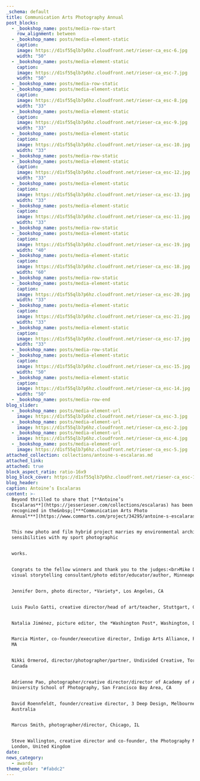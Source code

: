 ```yaml
---
_schema: default
title: Communication Arts Photography Annual
post_blocks:
  - _bookshop_name: posts/media-row-start
    row_alignment: between
  - _bookshop_name: posts/media-element-static
    caption:
    image: https://d1sf55qlb7p6hz.cloudfront.net/rieser-ca_esc-6.jpg
    width: "50"
  - _bookshop_name: posts/media-element-static
    caption:
    image: https://d1sf55qlb7p6hz.cloudfront.net/rieser-ca_esc-7.jpg
    width: "50"
  - _bookshop_name: posts/media-row-static
  - _bookshop_name: posts/media-element-static
    caption:
    image: https://d1sf55qlb7p6hz.cloudfront.net/rieser-ca_esc-8.jpg
    width: "33"
  - _bookshop_name: posts/media-element-static
    caption:
    image: https://d1sf55qlb7p6hz.cloudfront.net/rieser-ca_esc-9.jpg
    width: "33"
  - _bookshop_name: posts/media-element-static
    caption:
    image: https://d1sf55qlb7p6hz.cloudfront.net/rieser-ca_esc-10.jpg
    width: "33"
  - _bookshop_name: posts/media-row-static
  - _bookshop_name: posts/media-element-static
    caption:
    image: https://d1sf55qlb7p6hz.cloudfront.net/rieser-ca_esc-12.jpg
    width: "33"
  - _bookshop_name: posts/media-element-static
    caption:
    image: https://d1sf55qlb7p6hz.cloudfront.net/rieser-ca_esc-13.jpg
    width: "33"
  - _bookshop_name: posts/media-element-static
    caption:
    image: https://d1sf55qlb7p6hz.cloudfront.net/rieser-ca_esc-11.jpg
    width: "33"
  - _bookshop_name: posts/media-row-static
  - _bookshop_name: posts/media-element-static
    caption:
    image: https://d1sf55qlb7p6hz.cloudfront.net/rieser-ca_esc-19.jpg
    width: "40"
  - _bookshop_name: posts/media-element-static
    caption:
    image: https://d1sf55qlb7p6hz.cloudfront.net/rieser-ca_esc-18.jpg
    width: "60"
  - _bookshop_name: posts/media-row-static
  - _bookshop_name: posts/media-element-static
    caption:
    image: https://d1sf55qlb7p6hz.cloudfront.net/rieser-ca_esc-20.jpg
    width: "33"
  - _bookshop_name: posts/media-element-static
    caption:
    image: https://d1sf55qlb7p6hz.cloudfront.net/rieser-ca_esc-21.jpg
    width: "33"
  - _bookshop_name: posts/media-element-static
    caption:
    image: https://d1sf55qlb7p6hz.cloudfront.net/rieser-ca_esc-17.jpg
    width: "33"
  - _bookshop_name: posts/media-row-static
  - _bookshop_name: posts/media-element-static
    caption:
    image: https://d1sf55qlb7p6hz.cloudfront.net/rieser-ca_esc-15.jpg
    width: "50"
  - _bookshop_name: posts/media-element-static
    caption:
    image: https://d1sf55qlb7p6hz.cloudfront.net/rieser-ca_esc-14.jpg
    width: "50"
  - _bookshop_name: posts/media-row-end
blog_slider:
  - _bookshop_name: posts/media-element-url
    image: https://d1sf55qlb7p6hz.cloudfront.net/rieser-ca_esc-3.jpg
  - _bookshop_name: posts/media-element-url
    image: https://d1sf55qlb7p6hz.cloudfront.net/rieser-ca_esc-2.jpg
  - _bookshop_name: posts/media-element-url
    image: https://d1sf55qlb7p6hz.cloudfront.net/rieser-ca_esc-4.jpg
  - _bookshop_name: posts/media-element-url
    image: https://d1sf55qlb7p6hz.cloudfront.net/rieser-ca_esc-5.jpg
attached_collection: collections/antoine-s-escalaras.md
attached_link:
attached: true
block_aspect_ratio: ratio-16x9
blog_block_cover: https://d1sf55qlb7p6hz.cloudfront.net/rieser-ca_esc-1.jpg
blog_header:
caption: Antoine’s Escalaras
content: >-
  Beyond thrilled to share that [**Antoine’s
  Escalaras**](https://jesserieser.com/collections/escalaras) has been
  recognized in the&nbsp;[***Communication Arts Photo
  Annual***](https://www.commarts.com/project/34295/antoine-s-escalaras).


  This new photo and film hybrid project marries my environmental architectural
  sensibilities with my sport photographic


  works.


  Congrats to the fellow winners and thank you to the judges:<br>Mike Davis,
  visual storytelling consultant/photo editor/educator/author, Minneapolis, MN


  Jennifer Dorn, photo director, *Variety*, Los Angeles, CA


  Luis Paulo Gatti, creative director/head of art/teacher, Stuttgart, Germany


  Natalia Jiménez, picture editor, the *Washington Post*, Washington, DC


  Marcia Minter, co-founder/executive director, Indigo Arts Alliance, Portland,
  MA


  Nikki Ormerod, director/photographer/partner, Undivided Creative, Toronto,
  Canada


  Adrienne Pao, photographer/creative director/director of Academy of Art
  University School of Photography, San Francisco Bay Area, CA


  David Roennfeldt, founder/creative director, 3 Deep Design, Melbourne,
  Australia


  Marcus Smith, photographer/director, Chicago, IL


  Steve Wallington, creative director and co-founder, the Photography Movement,
  London, United Kingdom
date:
news_category:
  - awards
theme_color: "#fabdc2"
---
```

